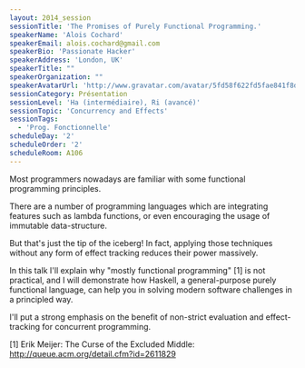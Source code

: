 ```yaml
---
layout: 2014_session
sessionTitle: 'The Promises of Purely Functional Programming.'
speakerName: 'Alois Cochard'
speakerEmail: alois.cochard@gmail.com
speakerBio: 'Passionate Hacker'
speakerAddress: 'London, UK'
speakerTitle: ""
speakerOrganization: ""
speakerAvatarUrl: 'http://www.gravatar.com/avatar/5fd58f622fd5fae841f8d78a07eb8328?size=200&default=mm'
sessionCategory: Présentation
sessionLevel: 'Ha (intermédiaire), Ri (avancé)'
sessionTopic: 'Concurrency and Effects'
sessionTags:
  - 'Prog. Fonctionnelle'
scheduleDay: '2'
scheduleOrder: '2'
scheduleRoom: A106
---
```


Most programmers nowadays are familiar with some functional programming principles.

There are a number of programming languages which are integrating features such as lambda functions,
or even encouraging the usage of immutable data-structure.
 
But that's just the tip of the iceberg!
In fact, applying those techniques without any form of effect tracking reduces their power massively.
 
In this talk I'll explain why "mostly functional programming" [1] is not practical,
and I will demonstrate how Haskell, a general-purpose purely functional language, can help you in solving modern software challenges in a principled way.
 
I'll put a strong emphasis on the benefit of non-strict evaluation and effect-tracking for concurrent programming.
 
[1] Erik Meijer: The Curse of the Excluded Middle: http://queue.acm.org/detail.cfm?id=2611829

